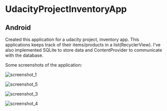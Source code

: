# UdacityProjectInventoryApp
## Android 

Created this application for a udacity project, inventory app.
This applications keeps track of their items/products in a list(RecyclerView).
I've also implemented SQLite to store data and ContentProvider to communicate with the database.

Some screenshots of the application:

![screenshot_1](https://cloud.githubusercontent.com/assets/26686429/26178863/269ebedc-3b58-11e7-87a5-d5a7fab1e007.png)

![screenshot_5](https://cloud.githubusercontent.com/assets/26686429/26178893/4cb1725e-3b58-11e7-88ab-58ddaa9e78ad.png)

![screenshot_3](https://cloud.githubusercontent.com/assets/26686429/26178894/51547590-3b58-11e7-993a-2cfcfaa381c3.png)

![screenshot_4](https://cloud.githubusercontent.com/assets/26686429/26178900/54a19c46-3b58-11e7-8166-1942cb9f09f2.png)
